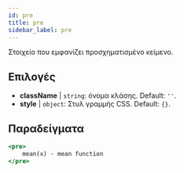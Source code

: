 ```yaml
---
id: pre
title: pre
sidebar_label: pre
---
```


Στοιχείο που εμφανίζει προσχηματισμένο κείμενο.

## Επιλογές

* __className__ | `string`: όνομα κλάσης. Default: `''`.
* __style__ | `object`: Στυλ γραμμής CSS. Default: `{}`.


## Παραδείγματα

```jsx live
<pre>
    mean(x) - mean function
</pre>
```

